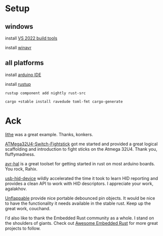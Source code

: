 
# Setup

## windows
install [VS 2022 build tools](https://visualstudio.microsoft.com/downloads/#other)

install [winavr](https://sourceforge.net/projects/winavr/files/latest/download)

## all platforms
install [arduino IDE](https://www.arduino.cc/en/software/)

install [rustup ](https://rustup.rs/)

`rustup component add nightly rust-src`

`cargo +stable install ravedude toml-fmt cargo-generate`

# Ack

[lithe](https://github.com/konkers/lithe) was a great example. Thanks, konkers.

[ATMega32U4-Switch-Fightstick](https://github.com/fluffymadness/ATMega32U4-Switch-Fightstick) got me started and provided a great logical scaffolding and introduction to fight sticks on the Atmega 32U4. Thank you, fluffymadness. 

[avr-hal](https://github.com/rahix/avr-hal) is a great toolset for getting started in rust on most arduino boards. You rock, Rahix.

[usb-hid-device](https://github.com/agalakhov/usbd-hid-device) wildly accelerated the time it took to learn HID reporting and provides a clean API to work with HID descriptors. I appreciate your work, agalakhov.

[Unflappable](https://github.com/couchand/unflappable) provide nice portable debounced pin objects. It would be nice to have the functionality it needs available in the stable rust. Keep up the great work, couchand.

I'd also like to thank the Embedded Rust community as a whole. I stand on the shoulders of giants. Check out [Awesome Embedded Rust](https://github.com/rust-embedded/awesome-embedded-rust) for more great projects to follow.
